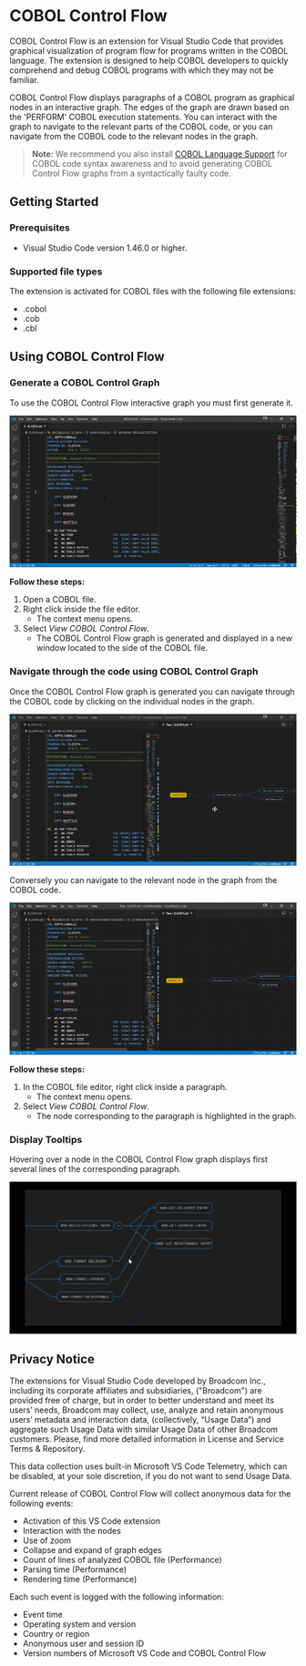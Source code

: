 # COBOL Control Flow

COBOL Control Flow is an extension for Visual Studio Code that provides graphical visualization of program flow for programs written in the COBOL language. The extension is designed to help COBOL developers to quickly comprehend and debug COBOL programs with which they may not be familiar.

COBOL Control Flow displays paragraphs of a COBOL program as graphical nodes in an interactive graph. The edges of the graph are drawn based on the 'PERFORM' COBOL execution statements. You can interact with the graph to navigate to the relevant parts of the COBOL code, or you can navigate from the COBOL code to the relevant nodes in the graph.

> **Note:** We recommend you also install [COBOL Language Support](https://marketplace.visualstudio.com/items?itemName=broadcomMFD.COBOL-language-support) for COBOL code syntax awareness and to avoid generating COBOL Control Flow graphs from a syntactically faulty code.

## Getting Started

### Prerequisites

- Visual Studio Code version 1.46.0 or higher.

### Supported file types

The extension is activated for COBOL files with the following file extensions:
 - .cobol
 - .cob
 - .cbl

## Using COBOL Control Flow

###  Generate a COBOL Control Graph

To use the COBOL Control Flow interactive graph you must first generate it.

![](CobolControlFlow_generateFlow.gif)

**Follow these steps:**
1. Open a COBOL file.
2. Right click inside the file editor.
    - The context menu opens.
3. Select *View COBOL Control Flow*.
    - The COBOL Control Flow graph is generated and displayed in a new window located to the side of the COBOL file.

### Navigate through the code using COBOL Control Graph

Once the COBOL Control Flow graph is generated you can navigate through the COBOL code by clicking on the individual nodes in the graph.

![](CobolControlFlow_highlightingCode.gif)

Conversely you can navigate to the relevant node in the graph from the COBOL code.

![](CobolControlFlow_highlightingNodes.gif)

**Follow these steps:**

1. In the COBOL file editor, right click inside a paragraph.
    - The context menu opens.
2. Select *View COBOL Control Flow*.
    - The node corresponding to the paragraph is highlighted in the graph.

### Display Tooltips

Hovering over a node in the COBOL Control Flow graph displays first several lines of the corresponding paragraph.

![](CobolControlFlow_tooltip.gif)

## Privacy Notice
The extensions for Visual Studio Code developed by Broadcom Inc., including its corporate affiliates and subsidiaries, ("Broadcom") are provided free of charge, but in order to better understand and meet its users’ needs, Broadcom may collect, use, analyze and retain anonymous users’ metadata and interaction data, (collectively, “Usage Data”) and aggregate such Usage Data with similar  Usage Data of other Broadcom customers. Please, find more detailed information in License and Service Terms & Repository.

This data collection uses built-in Microsoft VS Code Telemetry, which can be disabled, at your sole discretion, if you do not want to send Usage Data.

Current release of COBOL Control Flow will collect anonymous data for the following events:
- Activation of this VS Code extension
- Interaction with the nodes
- Use of zoom
- Collapse and expand of graph edges
- Count of lines of analyzed COBOL file (Performance)
- Parsing time (Performance)
- Rendering time (Performance)

Each such event is logged with the following information:
- Event time
- Operating system and version
- Country or region
- Anonymous user and session ID
- Version numbers of Microsoft VS Code and COBOL Control Flow
